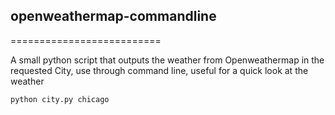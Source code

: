 ## openweathermap-commandline
==========================

A small python script that outputs the weather from Openweathermap in the requested City, use through command line, useful for a quick look at the weather

	python city.py chicago
